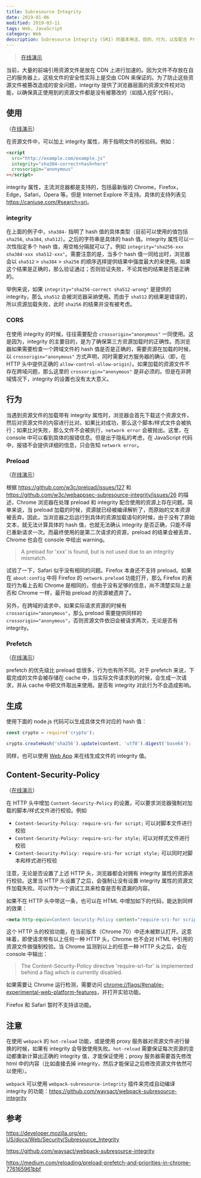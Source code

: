 ```yaml
---
title: Subresource Integrity
date: 2019-01-06
modified: 2019-03-11
tags: Web, JavaScript
category: Web
description: Subresource Integrity (SRI) 的基本用法、目的、行为，以及配合 Preload，Prefetch 等一同使用时的注意事项
---
```


> [在线演示](https://laysent.github.io/subresource-integrity-demo/index.html)

当前，大量的前端引用资源文件是放在 CDN 上进行加速的。因为文件不存放在自己的服务器上，这些文件的安全性实际上是交由 CDN 来保证的。为了防止这些资源文件被篡改造成的安全问题，integrity 提供了浏览器层面的资源文件校对功能，以确保真正使用到的资源文件都是没有被篡改的（如插入挖矿代码）。

## 使用

（[在线演示](https://laysent.github.io/subresource-integrity-demo/integrity.html)）

在资源文件中，可以加上 integrity 属性，用于指明文件的校验码。例如：

```html
<script
  src="http://example.com/example.js"
  integrity="sha384-correct+hash+here"
  crossorigin="anonymous"
></script>
```

integrity 属性，主流浏览器都是支持的，包括最新版的 Chrome，Firefox，Edge，Safari，Opera 等。但是 Internet Explore 不支持。具体的支持列表见 <https://caniuse.com/#search=sri>。

### integrity

在上面的例子中，`sha384-` 指明了 hash 值的具体类型（目前可以使用的值包括 `sha256`, `sha384`, `sha512`）。之后的字符串是具体的 hash 值。integrity 属性可以一次性指定多个 hash 值，用空格分隔就可以了。例如 `integrity="sha256-xxx sha384-xxx sha512-xxx"`。需要注意的是，当多个 hash 值一同给出时，浏览器会以 `sha512` > `sha384` > `sha256` 的顺序选择提供结果中强度最大的来使用。如果这个结果是正确的，那么验证通过；否则验证失败，不论其他的结果是否是正确的。

举例来说，如果 `integrity="sha256-correct sha512-wrong"` 是提供的 integrity，那么 `sha512` 会被浏览器采纳使用。而由于 `sha512` 的结果是错误的，所以资源加载失败，此时 `sha256` 的结果并没有被考虑。

### CORS

在使用 integrity 的时候，往往需要配合 `crossorigin="anonymous"` 一同使用。这是因为，integrity 的主要目的，是为了确保第三方资源加载时的正确性。而浏览器如果需要检查一个跨域文件的 hash 值是否是正确的，需要资源在加载的时候，以 `crossorigin="anonymous"` 方式声明，同时需要对方服务器的确认（即，在 HTTP 头中提供正确的 `allow-control-allow-origin`）。如果加载的资源文件不存在跨域问题，那么这里的 `crossorigin="anonymous"` 是非必须的。但是在非跨域情况下，integrity 的设置也没有太大意义。

## 行为

当遇到资源文件的加载带有 integrity 属性时，浏览器会首先下载这个资源文件，然后对资源文件的内容进行比对。如果比对成功，那么这个脚本/样式文件会被执行；如果比对失败，那么文件不会被执行，`network error` 会被抛出。这里，在 console 中可以看到具体的报错信息。但是出于隐私的考虑，在 JavaScript 代码中，报错不会提供详细的信息，只会告知 `network error`。

### Preload

（[在线演示](https://laysent.github.io/subresource-integrity-demo/integrity-and-preload.html)）

根据 <https://github.com/w3c/preload/issues/127> 和 <https://github.com/w3c/webappsec-subresource-integrity/issues/26> 的描述，Chrome 浏览器在处理 preload 和 integrity 配合使用的资源上存在问题。简单来说，当 preload 加载的时候，资源就已经被编译解析了，而原始的文本资源被丢弃。因此，当浏览器之后运行到具体的资源加载语句的时候，由于没有了原始文本，就无法计算具体的 hash 值，也就无法确认 integrity 是否正确，只能不得已重新请求一次。而最终使用的是第二次请求的资源，preload 的结果会被丢弃，Chrome 也会在 console 中给出 warning。

> A preload for 'xxx' is found, but is not used due to an integrity mismatch.

试验了一下，Safari 似乎没有相同的问题。Firefox 本身还不支持 preload。如果在 `about:config` 中将 Firefox 的 `network.preload` 功能打开，那么 Firefox 的表现行为看上去和 Chrome 是相同的，但由于没有足够的信息，尚不清楚实际上是否和 Chrome 一样，最开始 preload 的资源被遗弃了。

另外，在跨域的请求中，如果实际请求资源的时候有 `crossorigin="anonymous"`，那么 preload 需要提供同样的 `crossorigin="anonymous"`，否则资源文件依旧会被请求两次，无论是否有 integrity。

### Prefetch

（[在线演示](https://laysent.github.io/subresource-integrity-demo/integrity-and-prefetch.html)）

prefetch 的优先级比 preload 低很多，行为也有所不同。对于 prefetch 来说，下载完成的文件会被存储在 cache 中，当实际文件请求到的时候，会生成一次请求，并从 cache 中把文件取出来使用。是否有 integrity 对此行为不会造成影响。

## 生成

使用下面的 node.js 代码可以生成具体文件对应的 hash 值：

```javascript
const crypto = require('crypto');

crypto.createHash('sha256').update(content, 'utf8').digest('base64');
```

同样，也可以使用 [Web App](https://laysent.github.io/sri-hash-generator/) 来在线生成文件的 integrity 值。

## Content-Security-Policy

（[在线演示](https://laysent.github.io/subresource-integrity-demo/content-security-policy.html)）

在 HTTP 头中增加 `Content-Security-Policy` 的设置，可以要求浏览器强制对加载的脚本/样式文件进行校验。例如

+ `Content-Security-Policy: require-sri-for script;` 可以对脚本文件进行校验
+ `Content-Security-Policy: require-sri-for style;` 可以对样式文件进行校验
+ `Content-Security-Policy: require-sri-for script style;` 可以同时对脚本和样式进行校验

注意，无论是否设置了上述 HTTP 头，浏览器都会对拥有 integrity 属性的资源进行校验。这里当 HTTP 头设置了之后，会强制让没有设置 integrity 属性的资源文件加载失败。可以作为一个调试工具来检查是否有遗漏的内容。

如果不在 HTTP 头中带这一条，也可以在 HTML 中增加如下的代码，能达到同样的效果：

```html
<meta http-equiv=Content-Security-Policy content="require-sri-for script style">
```

这个 HTTP 头的校验功能，在当前版本（Chrome 70）中还未被默认打开。这意味着，即使请求带有以上任何一种 HTTP 头，Chrome 也不会对 HTML 中引用的资源文件做强制校验。当 Chrome 监测到以上的任意一种 HTTP 头之后，会在 console 中输出：

> The Content-Security-Policy directive 'require-sri-for' is implemented behind a flag which is currently disabled.

如果需要让 Chrome 运行检测，需要访问 <chrome://flags/#enable-experimental-web-platform-features>，并打开实验功能。

Firefox 和 Safari 暂时不支持该功能。

## 注意

在使用 `webpack` 的 `hot-reload` 功能，或是使用 proxy 服务器对资源文件进行替换的时候，如果有 integrity 会导致使用失败。`hot-reload` 需要保证每次资源的变动都重新计算出正确的 integrity 值，才能保证使用；proxy 服务器需要首先修改 html 中的内容（比如直接去掉 integrity，然后才能保证之后修改资源文件依然可以使用）。

`webpack` 可以使用 `webpack-subresource-integrity` 插件来完成自动编译 integrity 的功能：<https://github.com/waysact/webpack-subresource-integrity>

## 参考

<https://developer.mozilla.org/en-US/docs/Web/Security/Subresource_Integrity>

<https://github.com/waysact/webpack-subresource-integrity>

<https://medium.com/reloading/preload-prefetch-and-priorities-in-chrome-776165961bbf>
